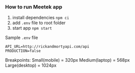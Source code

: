 ### How to run Meetek app

1. install dependencies `npm ci`
2. add `.env` file to root folder
3. start app `npm start`

Sample `.env` file

```
API_URL=http://rickandmortyapi.com/api
PRODUCTION=false
```

Breakpoints:
Small(mobile) = 320px
Medium(laptop) = 568px
Large(desktop) = 1024px